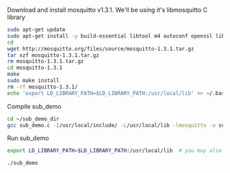 
Download and install mosquitto v1.3.1. We'll be using it's libmosquitto C library

``` bash
sudo apt-get update
sudo apt-get install -y build-essential libtool m4 autoconf openssl libssl-dev libc-ares-dev
cd
wget http://mosquitto.org/files/source/mosquitto-1.3.1.tar.gz
tar xzf mosquitto-1.3.1.tar.gz
rm mosquitto-1.3.1.tar.gz
cd mosquitto-1.3.1
make
sudo make install
rm -rf mosquitto-1.3.1/
echo 'export LD_LIBRARY_PATH=$LD_LIBRARY_PATH:/usr/local/lib' >> ~/.bashrc # or ~/.profile
```

Compile sub_demo

``` bash
cd ~/sub_demo_dir
gcc sub_demo.c -I/usr/local/include/ -L/usr/local/lib -lmosquitto -o sub_demo -Wall -pedantic
```

Run sub_demo

``` bash
export LD_LIBRARY_PATH=$LD_LIBRARY_PATH:/usr/local/lib  # you may also add this to .profile

./sub_demo
```
